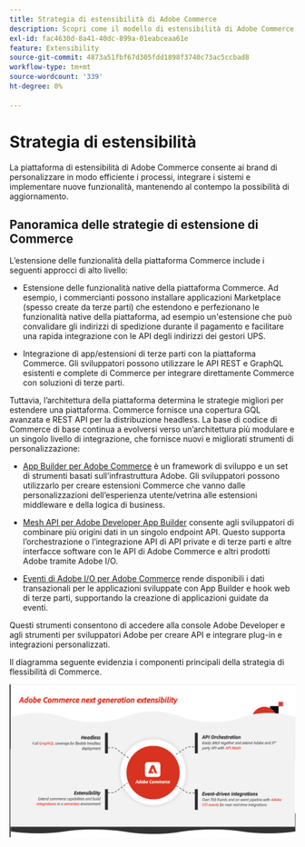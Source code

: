 ```yaml
---
title: Strategia di estensibilità di Adobe Commerce
description: Scopri come il modello di estensibilità di Adobe Commerce ti consente di personalizzare la tua implementazione.
exl-id: fac4630d-8a41-40dc-899a-01eabceaa61e
feature: Extensibility
source-git-commit: 4873a51fbf67d305fdd1898f3740c73ac5ccbad8
workflow-type: tm+mt
source-wordcount: '339'
ht-degree: 0%

---
```


# Strategia di estensibilità

La piattaforma di estensibilità di Adobe Commerce consente ai brand di personalizzare in modo efficiente i processi, integrare i sistemi e implementare nuove funzionalità, mantenendo al contempo la possibilità di aggiornamento.

## Panoramica delle strategie di estensione di Commerce

L’estensione delle funzionalità della piattaforma Commerce include i seguenti approcci di alto livello:

* Estensione delle funzionalità native della piattaforma Commerce. Ad esempio, i commercianti possono installare applicazioni Marketplace (spesso create da terze parti) che estendono e perfezionano le funzionalità native della piattaforma, ad esempio un&#39;estensione che può convalidare gli indirizzi di spedizione durante il pagamento e facilitare una rapida integrazione con le API degli indirizzi dei gestori UPS.

* Integrazione di app/estensioni di terze parti con la piattaforma Commerce. Gli sviluppatori possono utilizzare le API REST e GraphQL esistenti e complete di Commerce per integrare direttamente Commerce con soluzioni di terze parti.

Tuttavia, l’architettura della piattaforma determina le strategie migliori per estendere una piattaforma. Commerce fornisce una copertura GQL avanzata e REST API per la distribuzione headless. La base di codice di Commerce di base continua a evolversi verso un’architettura più modulare e un singolo livello di integrazione, che fornisce nuovi e migliorati strumenti di personalizzazione:

* [App Builder per Adobe Commerce](https://experienceleague.adobe.com/docs/commerce-learn/tutorials/adobe-developer-app-builder/introduction-to-app-builder.html) è un framework di sviluppo e un set di strumenti basati sull’infrastruttura Adobe. Gli sviluppatori possono utilizzarlo per creare estensioni Commerce che vanno dalle personalizzazioni dell’esperienza utente/vetrina alle estensioni middleware e della logica di business.

* [Mesh API per Adobe Developer App Builder](https://developer.adobe.com/graphql-mesh-gateway/) consente agli sviluppatori di combinare più origini dati in un singolo endpoint API. Questo supporta l’orchestrazione o l’integrazione API di API private e di terze parti e altre interfacce software con le API di Adobe Commerce e altri prodotti Adobe tramite Adobe I/O.

* [Eventi di Adobe I/O per Adobe Commerce](https://developer.adobe.com/commerce/events/get-started/) rende disponibili i dati transazionali per le applicazioni sviluppate con App Builder e hook web di terze parti, supportando la creazione di applicazioni guidate da eventi.

Questi strumenti consentono di accedere alla console Adobe Developer e agli strumenti per sviluppatori Adobe per creare API e integrare plug-in e integrazioni personalizzati.

Il diagramma seguente evidenzia i componenti principali della strategia di flessibilità di Commerce.

![Diagramma della strategia di estensibilità di Adobe Commerce](../../assets/playbooks/extensibility-strategy-overview.png)
